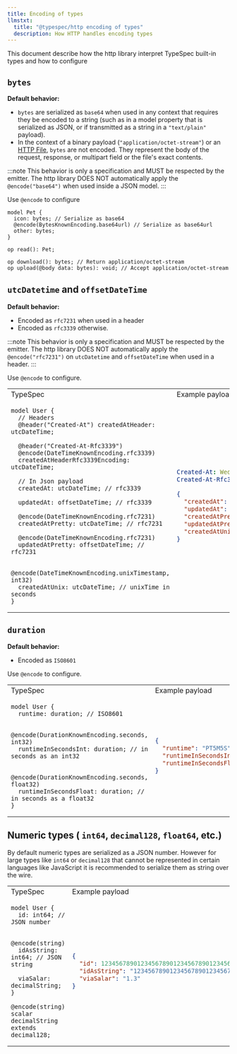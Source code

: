 ```yaml
---
title: Encoding of types
llmstxt:
  title: "@typespec/http encoding of types"
  description: How HTTP handles encoding types
---
```


This document describe how the http library interpret TypeSpec built-in types and how to configure

## `bytes`

**Default behavior:**

- `bytes` are serialized as `base64` when used in any context that requires they be encoded to a string (such as in a model property that is serialized as JSON, or if transmitted as a string in a `"text/plain"` payload).
- In the context of a binary payload (`"application/octet-stream"`) or an [HTTP File](./operations.md#handling-files), `bytes` are not encoded. They represent the body of the request, response, or multipart field or the file's exact contents.

:::note
This behavior is only a specification and MUST be respected by the emitter. The http library DOES NOT automatically apply the `@encode("base64")` when used inside a JSON model.
:::

Use `@encode` to configure

```tsp
model Pet {
  icon: bytes; // Serialize as base64
  @encode(BytesKnownEncoding.base64url) // Serialize as base64url
  other: bytes;
}

op read(): Pet;

op download(): bytes; // Return application/octet-stream
op upload(@body data: bytes): void; // Accept application/octet-stream
```

## `utcDatetime` and `offsetDateTime`

**Default behavior:**

- Encoded as `rfc7231` when used in a header
- Encoded as `rfc3339` otherwise.

:::note
This behavior is only a specification and MUST be respected by the emitter. The http library DOES NOT automatically apply the `@encode("rfc7231")` on `utcDatetime` and `offsetDateTime` when used in a header.
:::

Use `@encode` to configure.

<table>
<tr><td>TypeSpec</td><td>Example payload</td></tr>
<tr>
<td>

```tsp
model User {
  // Headers
  @header("Created-At") createdAtHeader: utcDateTime;

  @header("Created-At-Rfc3339")
  @encode(DateTimeKnownEncoding.rfc3339)
  createdAtHeaderRfc3339Encoding: utcDateTime;

  // In Json payload
  createdAt: utcDateTime; // rfc3339

  updatedAt: offsetDateTime; // rfc3339

  @encode(DateTimeKnownEncoding.rfc7231)
  createdAtPretty: utcDateTime; // rfc7231

  @encode(DateTimeKnownEncoding.rfc7231)
  updatedAtPretty: offsetDateTime; // rfc7231

  @encode(DateTimeKnownEncoding.unixTimestamp, int32)
  createdAtUnix: utcDateTime; // unixTime in seconds
}
```

</td>
<td>

```yaml
Created-At: Wed, 12 Oct 2022 07:20:50 GMT
Created-At-Rfc3339: 2022-10-12T07:20:50.52Z
```

```json
{
  "createdAt": "2022-10-12T07:20:50.52Z",
  "updatedAt": "2022-10-25T07:20:50.52+07:00",
  "createdAtPretty": "Wed, 12 Oct 2022 07:20:50 GMT",
  "updatedAtPretty": "Tue, 25 Oct 2022 00:20:50 GMT",
  "createdAtUnix": 1493938410
}
```

</td>
</tr>
</table>

## `duration`

**Default behavior:**

- Encoded as `ISO8601`

Use `@encode` to configure.

<table>
<tr><td>TypeSpec</td><td>Example payload</td></tr>
<tr>
<td>

```tsp
model User {
  runtime: duration; // ISO8601

  @encode(DurationKnownEncoding.seconds, int32)
  runtimeInSecondsInt: duration; // in seconds as an int32

  @encode(DurationKnownEncoding.seconds, float32)
  runtimeInSecondsFloat: duration; // in seconds as a float32
}
```

</td>
<td>

```json
{
  "runtime": "PT5M5S",
  "runtimeInSecondsInt": "305",
  "runtimeInSecondsFloat": "305.0"
}
```

</td>
</tr>
</table>

## Numeric types ( `int64`, `decimal128`, `float64`, etc.)

By default numeric types are serialized as a JSON number. However for large types like `int64` or `decimal128` that cannot be represented in certain languages like JavaScript it is recommended to serialize them as string over the wire.

<table>
<tr><td>TypeSpec</td><td>Example payload</td></tr>
<tr>
<td>

```tsp
model User {
  id: int64; // JSON number

  @encode(string)
  idAsString: int64; // JSON string

  viaSalar: decimalString;
}

@encode(string)
scalar decimalString extends decimal128;
```

</td>
<td>

```json
{
  "id": 1234567890123456789012345678901234567890,
  "idAsString": "1234567890123456789012345678901234567890",
  "viaSalar": "1.3"
}
```

</td>
</tr>
</table>
